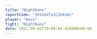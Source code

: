 ```yaml
---
title: "Nightbane"
reportCode: "3h91bXfaJC2k4vDn"
player: "Keva"
fight: "Nightbane"
date: 2021-09-02T19:09:04.426000+00:00
---
```

